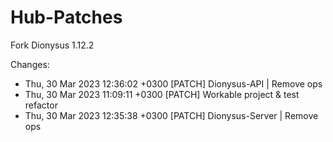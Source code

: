 # Hub-Patches

Fork Dionysus 1.12.2

Changes:
- Thu, 30 Mar 2023 12:36:02 +0300   [PATCH] Dionysus-API | Remove ops
- Thu, 30 Mar 2023 11:09:11 +0300   [PATCH] Workable project & test refactor
- Thu, 30 Mar 2023 12:35:38 +0300   [PATCH] Dionysus-Server | Remove ops